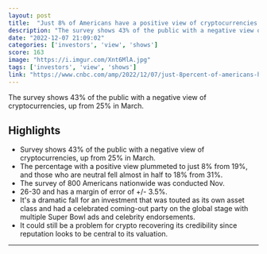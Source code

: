```yaml
---
layout: post
title:  "Just 8% of Americans have a positive view of cryptocurrencies now, CNBC survey finds. Down from 19% in March"
description: "The survey shows 43% of the public with a negative view of cryptocurrencies, up from 25% in March."
date: "2022-12-07 21:09:02"
categories: ['investors', 'view', 'shows']
score: 163
image: "https://i.imgur.com/Xnt6MlA.jpg"
tags: ['investors', 'view', 'shows']
link: "https://www.cnbc.com/amp/2022/12/07/just-8percent-of-americans-have-a-positive-view-of-cryptocurrencies-now-cnbc-survey-finds.html"
---
```


The survey shows 43% of the public with a negative view of cryptocurrencies, up from 25% in March.

## Highlights

- Survey shows 43% of the public with a negative view of cryptocurrencies, up from 25% in March.
- The percentage with a positive view plummeted to just 8% from 19%, and those who are neutral fell almost in half to 18% from 31%.
- The survey of 800 Americans nationwide was conducted Nov.
- 26-30 and has a margin of error of +/- 3.5%.
- It's a dramatic fall for an investment that was touted as its own asset class and had a celebrated coming-out party on the global stage with multiple Super Bowl ads and celebrity endorsements.
- It could still be a problem for crypto recovering its credibility since reputation looks to be central to its valuation.

---

